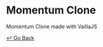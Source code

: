 # Momentum Clone

Momentum Clone made with VaillaJS

[↩️ Go Back](https://github.com/lisy0123/Nomadcoders)

